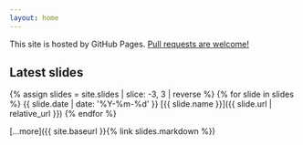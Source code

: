 ```yaml
---
layout: home
---
```


This site is hosted by GitHub Pages.
[Pull requests are welcome!](https://github.com/defaultcf/lt)

## Latest slides

{% assign slides = site.slides | slice: -3, 3 | reverse %}
{% for slide in slides %}
  {{ slide.date | date: '%Y-%m-%d' }}
  [{{ slide.name }}]({{ slide.url | relative_url }})
{% endfor %}

[...more]({{ site.baseurl }}{% link slides.markdown %})
